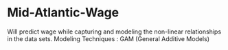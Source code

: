 # Mid-Atlantic-Wage
Will predict wage while capturing and modeling the non-linear relationships in the data sets.
Modeling Techniques : GAM (General Additive Models)
